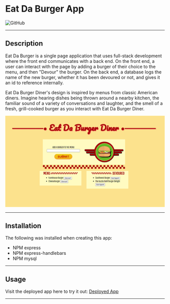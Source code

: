 # Eat Da Burger App
  ![GitHub](https://img.shields.io/badge/license-MIT-blue?style=plastic)
  
  ---

  ## **Description**
    
  Eat Da Burger is a single page application that uses full-stack development where the front end communicates with a back end. On the front end, a user can interact with the page by adding a burger of their choice to the menu, and then "Devour" the burger. On the back end, a database logs the name of the new burger, whether it has been devoured or not, and gives it an id to reference internally.  

  Eat Da Burger Diner's design is inspired by menus from classic American diners. Imagine hearing dishes being thrown around a nearby kitchen, the familiar sound of a variety of conversations and laughter, and the smell of a fresh, grill-cooked burger as you interact with Eat Da Burger Diner.

  ![screenshots]( public/assets/img/app-screenshot.png "Application Screenshot")
  
  ---

  ## **Installation**
  
  The following was installed when creating this app:
  - NPM express
  - NPM express-handlebars
  - NPM mysql
  
  ---
  
  ## **Usage**
  
  Visit the deployed app here to try it out: [Deployed App](https://eatdaburger-diner.herokuapp.com/)
  
  ---
  
  